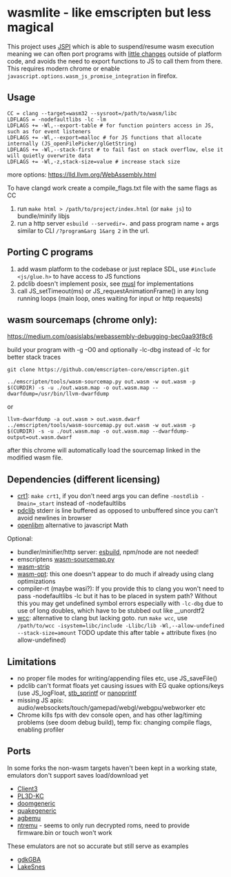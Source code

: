 # wasmlite - like emscripten but less magical

This project uses [JSPI](https://v8.dev/blog/jspi) which is able to suspend/resume wasm execution meaning we can often port programs with [little changes](#Ports) outside of platform code, and avoids the need to export functions to JS to call them from there. This requires modern chrome or enable `javascript.options.wasm_js_promise_integration` in firefox.

## Usage
```
CC = clang --target=wasm32 --sysroot=/path/to/wasm/libc
LDFLAGS = -nodefaultlibs -lc -lm
LDFLAGS += -Wl,--export-table # for function pointers access in JS, such as for event listeners
LDFLAGS += -Wl,--export=malloc # for JS functions that allocate internally (JS_openFilePicker/glGetString)
LDFLAGS += -Wl,--stack-first # to fail fast on stack overflow, else it will quietly overwrite data
LDFLAGS += -Wl,-z,stack-size=value # increase stack size
```
more options: https://lld.llvm.org/WebAssembly.html

To have clangd work create a compile_flags.txt file with the same flags as CC

1. run `make html > /path/to/project/index.html` (or `make js`) to bundle/minify libjs
2. run a http server `esbuild --servedir=.` and pass program name + args similar to CLI `/?program&arg 1&arg 2` in the url.

## Porting C programs
1. add wasm platform to the codebase or just replace SDL, use `#include <js/glue.h>` to have access to JS functions
3. pdclib doesn't implement posix, see [musl](https://git.musl-libc.org/cgit/musl/tree/src) for implementations
4. call JS_setTimeout(ms) or JS_requestAnimationFrame() in any long running loops (main loop, ones waiting for input or http requests)

## wasm sourcemaps (chrome only):
https://medium.com/oasislabs/webassembly-debugging-bec0aa93f8c6

build your program with -g -O0 and optionally -lc-dbg instead of -lc for better stack traces
```
git clone https://github.com/emscripten-core/emscripten.git
```
```
../emscripten/tools/wasm-sourcemap.py out.wasm -w out.wasm -p $(CURDIR) -s -u ./out.wasm.map -o out.wasm.map --dwarfdump=/usr/bin/llvm-dwarfdump
```
or
```
llvm-dwarfdump -a out.wasm > out.wasm.dwarf
../emscripten/tools/wasm-sourcemap.py out.wasm -w out.wasm -p $(CURDIR) -s -u ./out.wasm.map -o out.wasm.map --dwarfdump-output=out.wasm.dwarf
```
after this chrome will automatically load the sourcemap linked in the modified wasm file.

## Dependencies (different licensing)
- [crt1](./libc/crt1.c): `make crt1`, if you don't need args you can define `-nostdlib -Dmain=_start` instead of -nodefaultlibs
- [pdclib](https://github.com/lesleyrs/pdclib) stderr is line buffered as opposed to unbuffered since you can't avoid newlines in browser
- [openlibm](https://github.com/lesleyrs/openlibm) alternative to javascript Math

Optional:
- bundler/minifier/http server: [esbuild](https://esbuild.github.io/getting-started/#other-ways-to-install), npm/node are not needed!
- emscriptens [wasm-sourcemap.py](https://github.com/emscripten-core/emscripten)
- [wasm-strip](https://github.com/WebAssembly/wabt)
- [wasm-opt](https://github.com/WebAssembly/binaryen): this one doesn't appear to do much if already using clang optimizations
- compiler-rt (maybe wasi?): If you provide this to clang you won't need to pass -nodefaultlibs -lc but it has to be placed in system path? Without this you may get undefined symbol errors especially with `-lc-dbg` due to use of long doubles, which have to be stubbed out like __unordtf2
- [wcc](https://github.com/tyfkda/xcc): alternative to clang but lacking goto. run `make wcc`, use `/path/to/wcc -isystem=libc/include -Llibc/lib -Wl,--allow-undefined --stack-size=amount` TODO update this after table + attribute fixes (no allow-undefined)

## Limitations
- no proper file modes for writing/appending files etc, use JS_saveFile()
- pdclib can't format floats yet causing issues with EG quake options/keys (use JS_logFloat, [stb_sprintf](https://github.com/nothings/stb/blob/master/stb_sprintf.h) or [nanoprintf](https://github.com/charlesnicholson/nanoprintf)
- missing JS apis: audio/websockets/touch/gamepad/webgl/webgpu/webworker etc
- Chrome kills fps with dev console open, and has other lag/timing problems (see doom debug build), temp fix: changing compile flags, enabling profiler

## Ports
In some forks the non-wasm targets haven't been kept in a working state, emulators don't support saves load/download yet
- [Client3](https://github.com/lesleyrs/Client3)
- [PL3D-KC](https://github.com/lesleyrs/PL3D-KC)
- [doomgeneric](https://github.com/lesleyrs/doomgeneric)
- [quakegeneric](https://github.com/lesleyrs/quakegeneric)
- [agbemu](https://github.com/lesleyrs/agbemu)
- [ntremu](https://github.com/lesleyrs/ntremu) - seems to only run decrypted roms, need to provide firmware.bin or touch won't work

These emulators are not so accurate but still serve as examples
- [gdkGBA](https://github.com/lesleyrs/gdkGBA)
- [LakeSnes](https://github.com/lesleyrs/LakeSnes)

